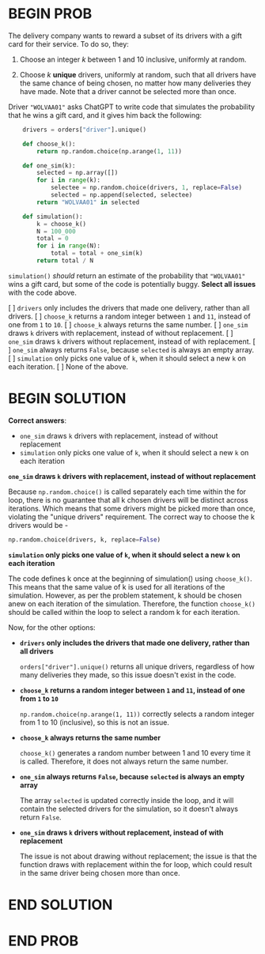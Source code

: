 # BEGIN PROB

The delivery company wants to reward a subset of its drivers with a gift
card for their service. To do so, they:

1.  Choose an integer $k$ between 1 and 10 inclusive, uniformly at
    random.

2.  Choose $k$ **unique** drivers, uniformly at random, such that all
    drivers have the same chance of being chosen, no matter how many
    deliveries they have made. Note that a driver cannot be selected
    more than once.

Driver `"WOLVAA01"` asks ChatGPT to write code that simulates the
probability that he wins a gift card, and it gives him back the
following:
```python
    drivers = orders["driver"].unique()

    def choose_k():
        return np.random.choice(np.arange(1, 11))

    def one_sim(k):
        selected = np.array([])
        for i in range(k):
            selectee = np.random.choice(drivers, 1, replace=False)
            selected = np.append(selected, selectee)
        return "WOLVAA01" in selected

    def simulation():
        k = choose_k()
        N = 100_000
        total = 0
        for i in range(N):
            total = total + one_sim(k)
        return total / N
```
`simulation()` *should* return an estimate of the probability that
`"WOLVAA01"` wins a gift card, but some of the code is potentially
buggy. **Select all issues** with the code above.

[ ] `drivers` only includes the drivers that made one delivery, rather than all drivers.
[ ] `choose_k` returns a random integer between `1` and `11`, instead of one from `1` to `10`.
[ ] `choose_k` always returns the same number.
[ ] `one_sim` draws `k` drivers with replacement, instead of without replacement.
[ ] `one_sim` draws `k` drivers without replacement, instead of with replacement.
[ ] `one_sim` always returns `False`, because `selected` is always an empty array.
[ ] `simulation` only picks one value of `k`, when it should select a new `k` on each iteration.
[ ] None of the above.

# BEGIN SOLUTION
**Correct answers**:

- `one_sim` draws `k` drivers with replacement, instead of without replacement
- `simulation` only picks one value of `k`, when it should select a new `k` on each iteration


**`one_sim` draws `k` drivers with replacement, instead of without replacement** 

Because `np.random.choice()` is called separately each time within the for loop, there is no guarantee that all k chosen drivers will be distinct across iterations. Which means that some drivers might be picked more than once, violating the "unique drivers" requirement. The correct way to choose the k drivers would be - 
```python
np.random.choice(drivers, k, replace=False)
```


**`simulation` only picks one value of `k`, when it should select a new `k` on each iteration** 

The code defines k once at the beginning of simulation() using `choose_k()`. This means that the same value of k is used for all iterations of the simulation. However, as per the problem statement, k should be chosen anew on each iteration of the simulation. Therefore, the function `choose_k()` should be called within the loop to select a random k for each iteration.


Now, for the other options:

- **`drivers` only includes the drivers that made one delivery, rather than all drivers**

    `orders["driver"].unique()` returns all unique drivers, regardless of how many deliveries they made, so this issue doesn't exist in the code.

- **`choose_k` returns a random integer between `1` and `11`, instead of one from `1` to `10`**

    `np.random.choice(np.arange(1, 11))` correctly selects a random integer from 1 to 10 (inclusive), so this is not an issue.

- **`choose_k` always returns the same number**

    `choose_k()` generates a random number between 1 and 10 every time it is called. Therefore, it does not always return the same number.

- **`one_sim` always returns `False`, because `selected` is always an empty array**

    The array `selected` is updated correctly inside the loop, and it will contain the selected drivers for the simulation, so it doesn't always return `False`.

- **`one_sim` draws `k` drivers without replacement, instead of with replacement**

    The issue is not about drawing without replacement; the issue is that the function draws with replacement within the for loop, which could result in the same driver being chosen more than once.


# END SOLUTION

# END PROB
